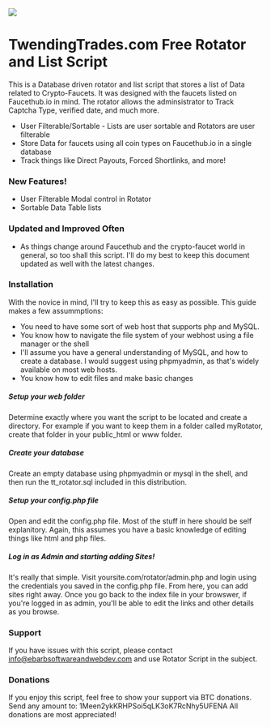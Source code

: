 [![](http://twendingtrades.com/wp-content/uploads/sites/7/2017/12/twending-trades-logo2-500x287-300x172.png)](http://twendingtrades.com)
# TwendingTrades.com Free Rotator and List Script
This is a Database driven rotator and list script that stores a list of Data related to Crypto-Faucets. It was designed 
with the faucets listed on Faucethub.io in mind. The rotator allows the adminsistrator to Track Captcha Type, 
verified date, and much more. 

  - User Filterable/Sortable - Lists are user sortable and Rotators are user filterable
  - Store Data for faucets using all coin types on Faucethub.io in a single database 
  - Track things like Direct Payouts, Forced Shortlinks, and more!

### New Features!

  - User Filterable Modal control in Rotator
  - Sortable Data Table lists 


### Updated and Improved Often 
 - As things change around Faucethub and the crypto-faucet world in general, so too shall this script. I'll do my best to keep this document updated as well with the latest changes. 


### Installation

With the novice in mind, I'll try to keep this as easy as possible. This guide makes a few assummptions:
* You need to have some sort of web host that supports php and MySQL. 
* You know how to navigate the file system of your webhost using a file manager or the shell 
* I'll assume you have a general understanding of MySQL, and how to create a database. I would suggest using phpmyadmin, as that's widely available on most web hosts. 
* You know how to edit files and make basic changes

##### Setup  your web folder
Determine exactly where you want the script to be located and create a directory. For example if you want to keep them in a folder called myRotator, create that folder in your public_html or www folder. 
##### Create your database
Create an empty database using phpmyadmin or mysql in the shell, and then run the tt_rotator.sql included in this distribution.
##### Setup your config.php file
Open and edit the config.php file. Most of the stuff in here should be self explanitory. Again, this assumes you have a basic knowledge of editing things like html and php files. 

##### Log in as Admin and starting adding Sites!
It's really that simple. Visit yoursite.com/rotator/admin.php and login using the credentials you saved in the config.php file. From here, you can add sites right away. Once you go back to the index file in your browswer, if you're logged in as admin, you'll be able to edit the links and other details as you browse. 

### Support
If you have issues with this script, please contact info@ebarbsoftwareandwebdev.com and use Rotator Script in the subject.

### Donations
If you enjoy this script, feel free to show your support via BTC donations. Send any amount to: 1Meen2ykKRHPSoi5qLK3oK7RcNhy5UFENA
All donations are most appreciated!



